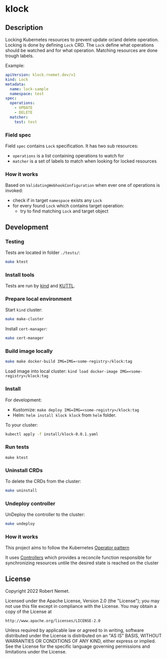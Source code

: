 # klock

## Description

Locking Kubernetes resources to prevent update or/and delete operation. Locking is done by defining `Lock` CRD. The `Lock`
define what operations should be watched and for what operation. Matching resources are done trough labels.

Example:

```yaml
apiVersion: klock.rnemet.dev/v1
kind: Lock
metadata:
  name: lock-sample
  namespace: test
spec:
  operations:
    - UPDATE
    - DELETE
  matcher:
    test: test
```

### Field spec

Field `spec` contains `Lock` specification. It has two sub resources:

* `operations` is a list containing operations to watch for
* `matcher` is a set of labels to match when looking for locked resources

### How it works

Based on `ValidatingWebhookConfiguration` when ever one of operations is invoked:

* check if in target `namespace` exists any `Lock`
* for every found `Lock` which contains target operation:
  * try to find matching `Lock` and target object

## Development

### Testing

Tests are located in folder `./tests/`:

```sh
make ktest
```

### Install tools

Tests are run by [kind](https://kind.sigs.k8s.io/) and [KUTTL](https://kuttl.dev/).

### Prepare local environment

Start `kind` cluster:

```sh
make make-cluster
```

Install `cert-manager`:

```sh
make cert-manager
```

### Build image locally

```sh
make make docker-build IMG=IMG=<some-registry>/klock:tag
```

Load image into local cluster: `kind load docker-image IMG=<some-registry>/klock:tag`

### Install

For development:

* Kustomize: `make deploy IMG=IMG=<some-registry>/klock:tag`
* Helm: `helm install klock klock` from `helm` folder.

To your cluster:

```sh
kubectl apply -f install/klock-0.0.1.yaml
```

### Run tests

```shell
make ktest
```

### Uninstall CRDs
To delete the CRDs from the cluster:

```sh
make uninstall
```

### Undeploy controller
UnDeploy the controller to the cluster:

```sh
make undeploy
```

### How it works
This project aims to follow the Kubernetes [Operator pattern](https://kubernetes.io/docs/concepts/extend-kubernetes/operator/)

It uses [Controllers](https://kubernetes.io/docs/concepts/architecture/controller/) 
which provides a reconcile function responsible for synchronizing resources untile the desired state is reached on the cluster 

## License

Copyright 2022 Robert Nemet.

Licensed under the Apache License, Version 2.0 (the "License");
you may not use this file except in compliance with the License.
You may obtain a copy of the License at

    http://www.apache.org/licenses/LICENSE-2.0

Unless required by applicable law or agreed to in writing, software
distributed under the License is distributed on an "AS IS" BASIS,
WITHOUT WARRANTIES OR CONDITIONS OF ANY KIND, either express or implied.
See the License for the specific language governing permissions and
limitations under the License.

